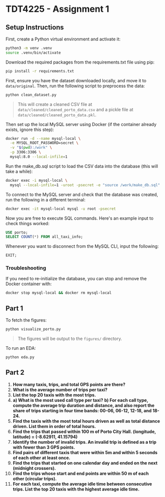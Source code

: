 # TDT4225 - Assignment 1

## Setup Instructions

First, create a Python virtual environment and activate it:

```bash
python3 -m venv .venv
source .venv/bin/activate
```

Download the required packages from the requirements.txt file using pip:

```bash
pip install -r requirements.txt
```

First, ensure you have the dataset downloaded locally, and move it to `data/original`. Then, run the following script to preprocess the data:

```bash
python clean_dataset.py
```

> This will create a cleaned CSV file at `data/cleaned/cleaned_porto_data.csv` and a pickle file at `data/cleaned/cleaned_porto_data.pkl`.

Then set up the local MySQL server using Docker (if the container already exists, ignore this step):

```bash
docker run -d --name mysql-local \
  -e MYSQL_ROOT_PASSWORD=secret \
  -v "$(pwd):/work" \
  -p 3306:3306 \
  mysql:8.0 --local-infile=1
```

Run the make_db.sql script to load the CSV data into the database (this will take a while):

```bash
docker exec -i mysql-local \
  mysql --local-infile=1 -uroot -psecret -e "source /work/make_db.sql"
```

To connect to the MySQL server and check that the database was created, run the following in a different terminal:

```bash
docker exec -it mysql-local mysql -u root -psecret
```

Now you are free to execute SQL commands. Here's an example input to check things worked:

```sql
USE porto;
SELECT COUNT(*) FROM all_taxi_info;
```

Whenever you want to disconnect from the MySQL CLI, input the following:

```sql
EXIT;
```

### Troubleshooting

If you need to re-initialize the database, you can stop and remove the Docker container with:

```bash
docker stop mysql-local && docker rm mysql-local
```

## Part 1

To fetch the figures:

```bash
python visualize_porto.py
```

> The figures will be output to the `figures/` directory.

To run an EDA:

```bash
python eda.py
```

## Part 2

1. **How many taxis, trips, and total GPS points are there?**
2. **What is the average number of trips per taxi?**
3. **List the top 20 taxis with the most trips.**
4. **a) What is the most used call type per taxi?**
   **b) For each call type, compute the average trip duration and distance, and also
   report the share of trips starting in four time bands: 00-06, 06-12, 12-18, and
   18-24.**
5. **Find the taxis with the most total hours driven as well as total distance driven.
   List them in order of total hours.**
6. **Find the trips that passed within 100 m of Porto City Hall.
   (longitude, latitude) = (-8.62911, 41.15794)**
7. **Identify the number of invalid trips. An invalid trip is defined as a trip with fewer
   than 3 GPS points.**
8. **Find pairs of different taxis that were within 5m and within 5 seconds of each
   other at least once.**
9. **Find the trips that started on one calendar day and ended on the next (midnight
   crossers).**
10. **Find the trips whose start and end points are within 50 m of each other (circular
    trips).**
11. **For each taxi, compute the average idle time between consecutive trips. List the
    top 20 taxis with the highest average idle time.**
